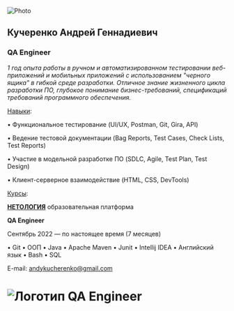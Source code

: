 ![Photo](https://user-images.githubusercontent.com/122628604/230794329-0575999e-8536-4e0c-9d02-21bf8a068c1b.png)



## **Кучеренко Андрей Геннадиевич** 

### QA Engineer

_1 год опыта работы в ручном и автоматизированном тестировании веб-приложений и мобильных приложений с использованием "черного ящика" в гибкой среде разработки. Отличное знание жизненного цикла разработки ПО, глубокое понимание бизнес-требований, спецификаций требований программного обеспечения._


<ins>Навыки</ins>: 

•	Функциональное тестирование (UI/UX, Postman, Git, Gira, API)

•	Ведение тестовой документации (Bag Reports, Test Cases, Check Lists, Test Reports)

•	Участие в модельной разработке ПО (SDLC, Agile, Test Plan, Test Design)

•	Клиент-серверное взаимодействие (HTML, CSS, DevTools)


<ins>Курсы</ins>:

[__НЕТОЛОГИЯ__](https://netology.ru/) образовательная платформа

__QA Engineer__

Сентябрь 2022 — по настоящее время (7 месяцев)

• Git • ООП • Java • Apache Maven • Junit • Intellij IDEA • Английский язык • Bash • SQL



E-mail:
[andykucherenko@gmail.com](mailto:andykucherenko@gmail.com)

# ![Логотип QA Engineer](https://www.scmgalaxy.com/tutorials/wp-content/uploads/2021/09/hire-qa-engineer-1536x445.png)
